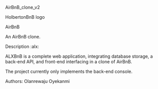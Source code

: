 AirBnB_clone_v2

HolbertonBnB logo



AirBnB

An AirBnB clone.



Description :alx:

ALXBnB is a complete web application, integrating database storage, a back-end API, and front-end interfacing in a clone of AirBnB.



The project currently only implements the back-end console.



Authors: Olanrewaju Oyekanmi

